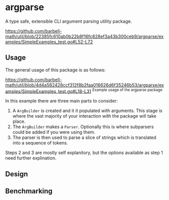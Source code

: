 # argparse

A type safe, extensible CLI argument parsing utility package.

https://github.com/barbell-math/util/blob/22385fc610ab0b22b8f16fc828ef3a43b300ceb9/argparse/examples/SimpleExamples_test.go#L52-L72

## Usage

The general usage of this package is as follows:

https://github.com/barbell-math/util/blob/4d4a582428ccf312f8b2faa016626d6f35246b53/argparse/examples/SimpleExamples_test.go#L18-L31
<sup>Example usage of the argparse package</sup>

In this example there are three main parts to consider:

1. A `ArgBuilder` is created and it it populated with arguments. This stage is
where the vast majority of your interaction with the package will take place.
1. The `ArgBuilder` makes a `Parser`. Optionally this is where subparsers could
be added if you were using them.
1. The parser is then used to parse a slice of strings which is translated into
a sequence of tokens.

Steps 2 and 3 are mostly self explanitory, but the options available as step 1
need further explination.

## Design

## Benchmarking
